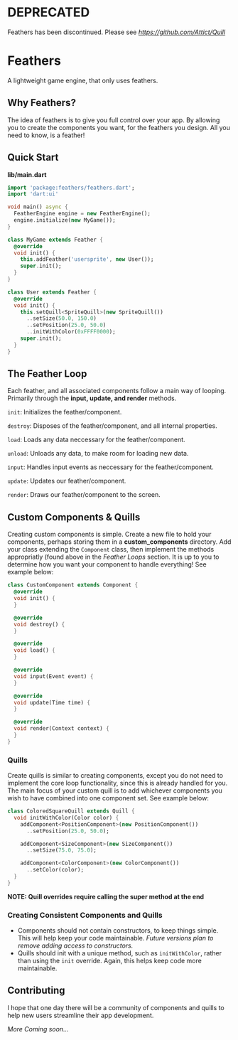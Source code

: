 # DEPRECATED 

Feathers has been discontinued.  Please see _https://github.com/Attict/Quill_

# Feathers

A lightweight game engine, that only uses feathers.

## Why Feathers?

The idea of feathers is to give you full control over your app.  By allowing you 
to create the components you want, for the feathers you design.  All you need to 
know, is a feather!

## Quick Start

**lib/main.dart**
```dart
import 'package:feathers/feathers.dart';
import 'dart:ui'

void main() async {
  FeatherEngine engine = new FeatherEngine();
  engine.initialize(new MyGame());
}

class MyGame extends Feather {
  @override
  void init() {
    this.addFeather('usersprite', new User());
    super.init();
  }
}

class User extends Feather {
  @override
  void init() {
    this.setQuill<SpriteQuill>(new SpriteQuill())
      ..setSize(50.0, 150.0)
      ..setPosition(25.0, 50.0)
      ..initWithColor(0xFFFF0000);
    super.init();
  }
}
```
## The Feather Loop

Each feather, and all associated components follow a main way of looping. 
Primarily through the **input, update, and render** methods.

`init`: Initializes the feather/component.

`destroy`: Disposes of the feather/component, and all internal properties.

`load`: Loads any data neccessary for the feather/component.

`unload`: Unloads any data, to make room for loading new data.

`input`: Handles input events as neccessary for the feather/component.

`update`: Updates our feather/component.

`render`: Draws our feather/component to the screen.

## Custom Components & Quills

Creating custom components is simple.  Create a new file to hold your components, 
perhaps storing them in a **custom_components** directory. Add your class extending
the `Component` class, then implement the methods appropriatly (found above in the 
_Feather Loops_ section.   It is up to you to determine how you want your component 
to handle everything!  See example below:

```dart
class CustomComponent extends Component {
  @override
  void init() {
  }

  @override
  void destroy() {
  }

  @override
  void load() {
  }

  @override
  void input(Event event) {
  }

  @override
  void update(Time time) {
  }

  @override
  void render(Context context) {
  }
}
```

### Quills

Create quills is similar to creating components, except you do not need to implement the
core loop functionality, since this is already handled for you.  The main focus of your
custom quill is to add whichever components  you wish to have combined into one component
set.  See example below:

```dart
class ColoredSquareQuill extends Quill {
  void initWithColor(Color color) {
    addComponent<PositionComponent>(new PositionComponent())
      ..setPosition(25.0, 50.0);

    addComponent<SizeComponent>(new SizeComponent())
      ..setSize(75.0, 75.0);

    addComponent<ColorComponent>(new ColorComponent())
      ..setColor(color);
  }
}
```

**NOTE: Quill overrides require calling the super method at the end**

### Creating Consistent Components and Quills

* Components should not contain constructors, to keep things simple.  This will help keep 
your code maintainable.  _Future versions plan to remove adding access to constructors._ 
* Quills should init with a unique method, such as `initWithColor`, rather than using the
`init` override.  Again, this helps keep code more maintainable.

## Contributing

I hope that one day there will be a community of components and quills to help new users 
streamline their app development.

_More Coming soon..._
